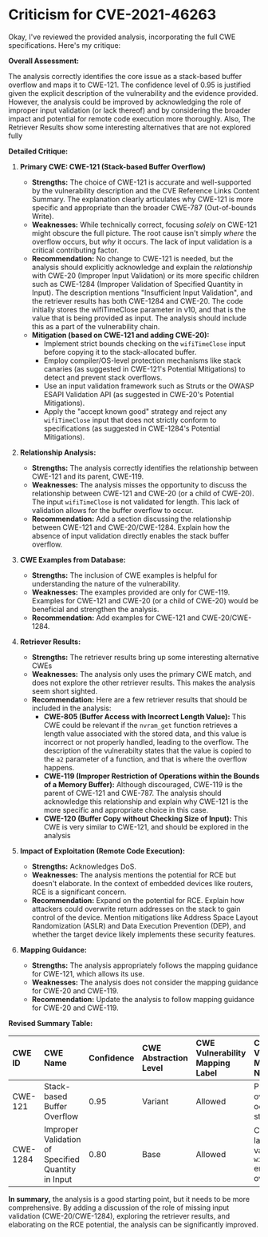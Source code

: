 # Criticism for CVE-2021-46263

Okay, I've reviewed the provided analysis, incorporating the full CWE specifications. Here's my critique:

**Overall Assessment:**

The analysis correctly identifies the core issue as a stack-based buffer overflow and maps it to CWE-121.  The confidence level of 0.95 is justified given the explicit description of the vulnerability and the evidence provided. However, the analysis could be improved by acknowledging the role of improper input validation (or lack thereof) and by considering the broader impact and potential for remote code execution more thoroughly. Also, The Retriever Results show some interesting alternatives that are not explored fully

**Detailed Critique:**

1.  **Primary CWE: CWE-121 (Stack-based Buffer Overflow)**

    *   **Strengths:**  The choice of CWE-121 is accurate and well-supported by the vulnerability description and the CVE Reference Links Content Summary. The explanation clearly articulates why CWE-121 is more specific and appropriate than the broader CWE-787 (Out-of-bounds Write).
    *   **Weaknesses:**  While technically correct, focusing *solely* on CWE-121 might obscure the full picture. The root cause isn't simply *where* the overflow occurs, but *why* it occurs. The lack of input validation is a critical contributing factor.
    *   **Recommendation:** No change to CWE-121 is needed, but the analysis should explicitly acknowledge and explain the *relationship* with CWE-20 (Improper Input Validation) or its more specific children such as CWE-1284 (Improper Validation of Specified Quantity in Input). The description mentions "Insufficient Input Validation", and the retriever results has both CWE-1284 and CWE-20.  The code initially stores the wifiTimeClose parameter in v10, and that is the value that is being provided as input. The analysis should include this as a part of the vulnerability chain.
    *   **Mitigation (based on CWE-121 and adding CWE-20):**
        *   Implement strict bounds checking on the `wifiTimeClose` input before copying it to the stack-allocated buffer.
        *   Employ compiler/OS-level protection mechanisms like stack canaries (as suggested in CWE-121's Potential Mitigations) to detect and prevent stack overflows.
        *   Use an input validation framework such as Struts or the OWASP ESAPI Validation API (as suggested in CWE-20's Potential Mitigations).
        *   Apply the "accept known good" strategy and reject any `wifiTimeClose` input that does not strictly conform to specifications (as suggested in CWE-1284's Potential Mitigations).

2.  **Relationship Analysis:**

    *   **Strengths:** The analysis correctly identifies the relationship between CWE-121 and its parent, CWE-119.
    *   **Weaknesses:**  The analysis misses the opportunity to discuss the relationship between CWE-121 and CWE-20 (or a child of CWE-20). The input `wifiTimeClose` is not validated for length. This lack of validation allows for the buffer overflow to occur.
    *   **Recommendation:** Add a section discussing the relationship between CWE-121 and CWE-20/CWE-1284. Explain how the absence of input validation directly enables the stack buffer overflow.

3.  **CWE Examples from Database:**

    *   **Strengths:** The inclusion of CWE examples is helpful for understanding the nature of the vulnerability.
    *   **Weaknesses:** The examples provided are only for CWE-119. Examples for CWE-121 and CWE-20 (or a child of CWE-20) would be beneficial and strengthen the analysis.
    *   **Recommendation:** Add examples for CWE-121 and CWE-20/CWE-1284.

4.  **Retriever Results:**

    *   **Strengths:** The retriever results bring up some interesting alternative CWEs
    *   **Weaknesses:** The analysis only uses the primary CWE match, and does not explore the other retriever results. This makes the analysis seem short sighted.
    *   **Recommendation:** Here are a few retriever results that should be included in the analysis:
        *   **CWE-805 (Buffer Access with Incorrect Length Value):** This CWE could be relevant if the `nvram_get` function retrieves a length value associated with the stored data, and this value is incorrect or not properly handled, leading to the overflow. The description of the vulnerabilty states that the value is copied to the `a2` parameter of a function, and that is where the overflow happens.
        *   **CWE-119 (Improper Restriction of Operations within the Bounds of a Memory Buffer):** Although discouraged, CWE-119 is the parent of CWE-121 and CWE-787. The analysis should acknowledge this relationship and explain why CWE-121 is the more specific and appropriate choice in this case.
        *   **CWE-120 (Buffer Copy without Checking Size of Input):** This CWE is very similar to CWE-121, and should be explored in the analysis

5.  **Impact of Exploitation (Remote Code Execution):**

    *   **Strengths:** Acknowledges DoS.
    *   **Weaknesses:** The analysis mentions the potential for RCE but doesn't elaborate. In the context of embedded devices like routers, RCE is a significant concern.
    *   **Recommendation:** Expand on the potential for RCE. Explain how attackers could overwrite return addresses on the stack to gain control of the device. Mention mitigations like Address Space Layout Randomization (ASLR) and Data Execution Prevention (DEP), and whether the target device likely implements these security features.

6.  **Mapping Guidance:**

    *   **Strengths:** The analysis appropriately follows the mapping guidance for CWE-121, which allows its use.
    *   **Weaknesses:** The analysis does not consider the mapping guidance for CWE-20 and CWE-119.
    *   **Recommendation:** Update the analysis to follow mapping guidance for CWE-20 and CWE-119.

**Revised Summary Table:**

| CWE ID  | CWE Name                                  | Confidence | CWE Abstraction Level | CWE Vulnerability Mapping Label | CWE-Vulnerability Mapping Notes                                                                                       |
| :-------- | :----------------------------------------- | :---------- | :----------------------- | :------------------------------ | :--------------------------------------------------------------------------------------------------------------------- |
| CWE-121 | Stack-based Buffer Overflow             | 0.95       | Variant                 | Allowed                         | Primary CWE; overflow occurs on stack.                                                                             |
| CWE-1284 | Improper Validation of Specified Quantity in Input | 0.80       | Base | Allowed | Contributory; lack of input validation on `wifiTimeClose` enables overflow                                                          |

**In summary,** the analysis is a good starting point, but it needs to be more comprehensive. By adding a discussion of the role of missing input validation (CWE-20/CWE-1284), exploring the retriever results, and elaborating on the RCE potential, the analysis can be significantly improved.